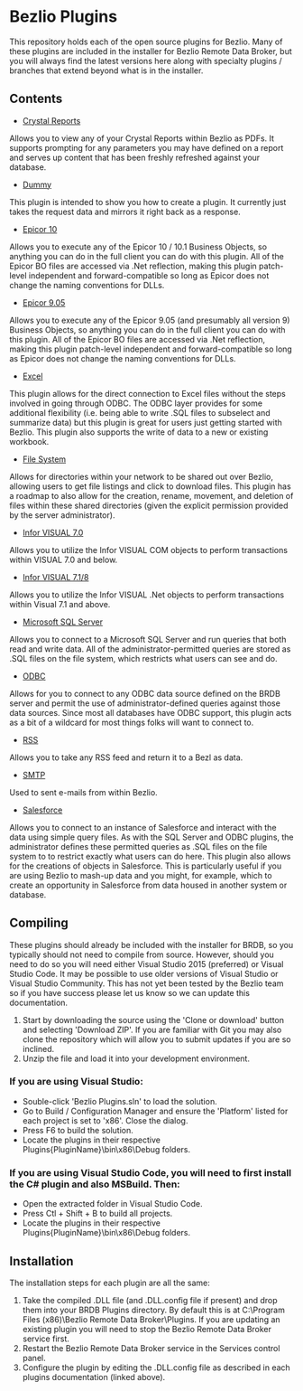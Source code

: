 # Bezlio Plugins
This repository holds each of the open source plugins for Bezlio.  Many of these plugins are included in the installer for Bezlio Remote Data Broker, but you will always find the latest versions here along with specialty plugins / branches that extend beyond what is in the installer.

## Contents

* [Crystal Reports](https://github.com/bezlio/bezlio-plugins/tree/master/Plugins/CrystalReports/)

Allows you to view any of your Crystal Reports within Bezlio as PDFs.  It supports prompting for any parameters you may have defined on a report and serves up content that has been freshly refreshed against your database.

* [Dummy](https://github.com/bezlio/bezlio-plugins/tree/master/Plugins/Dummy/)

This plugin is intended to show you how to create a plugin.  It currently just takes the request data and mirrors it right back as a response.

* [Epicor 10](https://github.com/bezlio/bezlio-plugins/tree/master/Plugins/Epicor10/)

Allows you to execute any of the Epicor 10 / 10.1 Business Objects, so anything you can do in the full client you can do with this plugin.  All of the Epicor BO files are accessed via .Net reflection, making this plugin patch-level independent and forward-compatible so long as Epicor does not change the naming conventions for DLLs.

* [Epicor 9.05](https://github.com/bezlio/bezlio-plugins/tree/master/Plugins/Epicor905/)

Allows you to execute any of the Epicor 9.05 (and presumably all version 9) Business Objects, so anything you can do in the full client you can do with this plugin.  All of the Epicor BO files are accessed via .Net reflection, making this plugin patch-level independent and forward-compatible so long as Epicor does not change the naming conventions for DLLs.

* [Excel](https://github.com/bezlio/bezlio-plugins/tree/master/Plugins/Excel%20Plugin/)

This plugin allows for the direct connection to Excel files without the steps involved in going through ODBC.  The ODBC layer provides for some additional flexibility (i.e. being able to write .SQL files to subselect and summarize data) but this plugin is great for users just getting started with Bezlio.  This plugin also supports the write of data to a new or existing workbook.

* [File System](https://github.com/bezlio/bezlio-plugins/tree/master/Plugins/FileSystem/)

Allows for directories within your network to be shared out over Bezlio, allowing users to get file listings and click to download files.  This plugin has a roadmap to also allow for the creation, rename, movement, and deletion of files within these shared directories (given the explicit permission provided by the server administrator).

* [Infor VISUAL 7.0](https://github.com/bezlio/bezlio-plugins/tree/master/Plugins/Visual70/)

Allows you to utilize the Infor VISUAL COM objects to perform transactions within VISUAL 7.0 and below.  

* [Infor VISUAL 7.1/8](https://github.com/bezlio/bezlio-plugins/tree/master/Plugins/Visual%208/)

Allows you to utilize the Infor VISUAL .Net objects to perform transactions within Visual 7.1 and above. 

* [Microsoft SQL Server](https://github.com/bezlio/bezlio-plugins/tree/master/Plugins/SQLServer/)

Allows you to connect to a Microsoft SQL Server and run queries that both read and write data.  All of the administrator-permitted queries are stored as .SQL files on the file system, which restricts what users can see and do.

* [ODBC](https://github.com/bezlio/bezlio-plugins/tree/master/Plugins/ODBC/)

Allows for you to connect to any ODBC data source defined on the BRDB server and permit the use of administrator-defined queries against those data sources.  Since most all databases have ODBC support, this plugin acts as a bit of a wildcard for most things folks will want to connect to.

* [RSS](https://github.com/bezlio/bezlio-plugins/tree/master/Plugins/RSS/)

Allows you to take any RSS feed and return it to a Bezl as data.

* [SMTP](https://github.com/bezlio/bezlio-plugins/tree/master/Plugins/SMTP%20Plugin)

Used to sent e-mails from within Bezlio.

* [Salesforce](https://github.com/bezlio/bezlio-plugins/tree/master/Plugins/Salesforce/)

Allows you to connect to an instance of Salesforce and interact with the data using simple query files.  As with the SQL Server and ODBC plugins, the administrator defines these permitted queries as .SQL files on the file system to to restrict exactly what users can do here.  This plugin also allows for the creations of objects in Salesforce.  This is particularly useful if you are using Bezlio to mash-up data and you might, for example, which to create an opportunity in Salesforce from data housed in another system or database.

## Compiling
These plugins should already be included with the installer for BRDB, so you typically should not need to compile from source.  However, should you need to do so you will need either Visual Studio 2015 (preferred) or Visual Studio Code.  It may be possible to use older versions of Visual Studio or Visual Studio Community.  This has not yet been tested by the Bezlio team so if you have success please let us know so we can update this documentation.
1. Start by downloading the source using the 'Clone or download' button and selecting 'Download ZIP'.  If you are familiar with Git you may also clone the repository which will allow you to submit updates if you are so inclined.
2. Unzip the file and load it into your development environment.  

### If you are using Visual Studio:
  * Souble-click 'Bezlio Plugins.sln' to load the solution.
  * Go to Build / Configuration Manager and ensure the 'Platform' listed for each project is set to 'x86'.  Close the dialog.
  * Press F6 to build the solution.
  * Locate the plugins in their respective Plugins\{PluginName}\bin\x86\Debug folders.

### If you are using Visual Studio Code, you will need to first install the C# plugin and also MSBuild.  Then:
  * Open the extracted folder in Visual Studio Code.
  * Press Ctl + Shift + B to build all projects.
  * Locate the plugins in their respective Plugins\{PluginName}\bin\x86\Debug folders.

## Installation
The installation steps for each plugin are all the same:
1. Take the compiled .DLL file (and .DLL.config file if present) and drop them into your BRDB Plugins directory.  By default this is at C:\Program Files (x86)\Bezlio Remote Data Broker\Plugins.  If you are updating an existing plugin you will need to stop the Bezlio Remote Data Broker service first.
2. Restart the Bezlio Remote Data Broker service in the Services control panel.
3. Configure the plugin by editing the .DLL.config file as described in each plugins documentation (linked above).